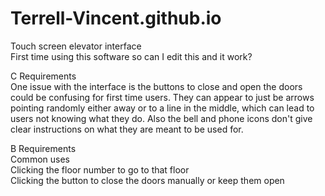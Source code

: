 # Terrell-Vincent.github.io
Touch screen elevator interface  
First time using this software so can I edit this and it work?
  
C Requirements  
 One issue with the interface is the buttons to close and open the doors could be confusing for first time users. They can appear to just be arrows pointing randomly either away or to a line in the middle, which can lead to users not knowing what they do. Also the bell and phone icons don't give clear instructions on what they are meant to be used for.  
  
B Requirements  
 Common uses  
  Clicking the floor number to go to that floor  
  Clicking the button to close the doors manually or keep them open  
